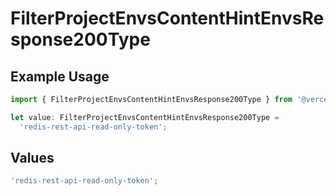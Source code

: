 # FilterProjectEnvsContentHintEnvsResponse200Type

## Example Usage

```typescript
import { FilterProjectEnvsContentHintEnvsResponse200Type } from '@vercel/client/models/operations';

let value: FilterProjectEnvsContentHintEnvsResponse200Type =
  'redis-rest-api-read-only-token';
```

## Values

```typescript
'redis-rest-api-read-only-token';
```
